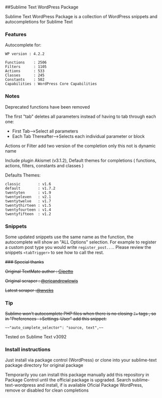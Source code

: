 ##Sublime Text WordPress Package

Sublime Text WordPress Package is a collection of WordPress snippets and autocompletions for Sublime Text

### Features

Autocomplete for:

    WP version : 4.2.2

    Functions    : 2506
    Filters      : 1105
    Actions      : 533
    Classes      : 245
    Constants    : 502
    Capabilities : WordPress Core Capabilities


### Notes

Deprecated functions have been removed

The first "tab" deletes all parameters instead of having to tab through each one:

- First Tab-->Select all parameters
- Each Tab Thereafter-->Selects each individual parameter or block

Actions or Filter add two version of the completion only this not is dynamic name

Include plugin Akismet (v3.1.2), Default themes for completions ( functions, actions, filters, constants and classes )

Defaults Themes:

	classic        : v1.6
	default        : v1.7.2
	twentyten      : v1.9
	twentyeleven   : v2.1
	twentytwelve   : v1.7
	twentythirteen : v1.5
	twentyfourteen : v1.4
	twentyfifteen  : v1.2

### Snippets

Some updated snippets use the same name as the function, the autocomplete will show an "ALL Options" selection. For example to
register a custom post type you would write `register_post...`. Please review the snippets `<tabTrigger>` to see how to call the rest.

~~### Special thanks~~

~~Original TextMate author : [Gipetto](https://github.com/Gipetto/wordpress.tmbundle)~~

~~Original scraper : [@ericandrewlewis](https://github.com/purplefish32/sublime-text-2-wordpress-scraper )~~

~~Latest scraper :[@wycks](https://github.com/wycks/SublimeText-WordPress-Autocomplete)~~

### Tip

~~Sublime won't autocomplete PHP files when there is no closing `?>` tags , so in "Preferences-->Settings-User" add this snippet:~~

    ~~"auto_complete_selector": "source, text",~~

Tested on Sublime Text v3092

###  Install instructions

Just install via package control (WordPress) or clone into your sublime-text package directory for original package

Temporarily you can install this package manually add this repository in Package Control until the official package is upgraded.
Search sublime-text-wordpress and install, if is available Oficial Package WordPress, remove or disabled for clean completions
